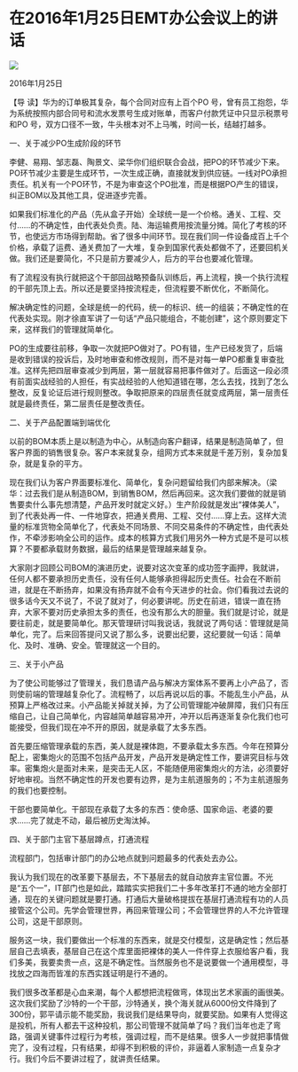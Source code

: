 # 在2016年1月25日EMT办公会议上的讲话
<img class="pv" src="https://api.visitor.plantree.me/visitor-badge/pv?namespace=plantree.me&key=renzhengfei-speeches/在2016年1月25日EMT办公会议上的讲话.md">


2016年1月25日



【导  读】华为的订单极其复杂，每个合同对应有上百个PO 号，曾有员工抱怨，华为系统按照内部合同号和流水发票号生成对账单，而客户付款凭证中只显示税票号和PO 号，双方口径不一致，牛头根本对不上马嘴，时间一长，结越打越多。



一、关于减少PO生成阶段的环节

李健、易翔、邹志磊、陶景文、梁华你们组织联合会战，把PO的环节减少下来。PO环节减少主要是生成环节，一次生成正确，直接就发到供应链。一线对PO承担责任。机关有一个PO环节，不是为审查这个PO批准，而是根据PO产生的错误，纠正BOM以及其他工具，促进逐步完善。

如果我们标准化的产品（先从盒子开始）全球统一是一个价格。通关、工程、交付……的不确定性，由代表处负责。陆、海运输费用按流量分摊。简化了考核的环节，也使远方市场得到帮助。省了很多中间环节。现在我们同一件设备成百上千个价格，承载了运费、通关费加了一大堆，复杂到国家代表处都做不了，还要回机关做。我们还是要简化，不只是前方要减少人，后方的平台也要减化管理。

有了流程没有执行就把这个干部回战略预备队训练后，再上流程，换一个执行流程的干部先顶上去。所以还是要坚持按流程走，但流程要不断优化，不断简化。

解决确定性的问题，全球是统一的代码，统一的标识、统一的组装；不确定性的在代表处实现。刚才徐直军讲了一句话“产品只能组合，不能创建”，这个原则要定下来，这样我们的管理就简单化。

PO的生成要往前移，争取一次就把PO做对了。PO有错，生产已经发货了，后端是收到错误的投诉后，及时地审查和修改规则，而不是对每一单PO都重复审查批准。这样先把四层审查减少到两层，第一层就容易把事件做对了。后面这一段必须有前面实战经验的人担任，有实战经验的人他知道错在哪，怎么去找，找到了怎么整改，反复论证后进行规则整改。争取把原来的四层责任就变成两层，第一层责任就是最终责任，第二层责任是整改责任。

二、关于产品配置端到端优化

以前的BOM本质上是以制造为中心，从制造向客户翻译，结果是制造简单了，但客户界面的销售很复杂。客户本来就复杂，组网方式本来就是千差万别，复杂加复杂，就是复杂的平方。

现在我们认为客户界面要标准化、简单化，复杂问题留给我们内部来解决。（梁华：过去我们是从制造BOM，到销售BOM，然后再回来。这次我们要做的就是销售要卖什么事先想清楚，产品开发时就定义好。）生产阶段就是发出“裸体美人”，到了代表处再一件、一件地穿衣，把通关费用、工程、交付……穿上去。这样大流量的标准货物全简单化了，代表处不同场景、不同交易条件的不确定性，由代表处作，不牵涉影响全公司的运作。成本的核算方式我们用另外一种方式是不是可以核算？不要都承载财务数据，最后的结果是管理越来越复杂。

大家刚才回顾公司BOM的演进历史，说要对这次变革的成功签字画押，我就讲，任何人都不要承担历史责任，没有任何人能够承担得起历史责任。社会在不断前进，就是在不断扬弃，如果没有扬弃就不会有今天进步的社会。你们看我过去说的很多话今天又不说了，不说了就对了，何必要讲呢。历史在前进，错误一直在扬弃，大家不要对历史承担太多的责任，也没有那么大的胆量。我们就是讨论，就是要往前走，就是要简单化。那天管理研讨叫我说话，我就说了两句话：管理就是简单化，完了。后来回答提问又说了那么多，说要出纪要，这纪要就一句话：简单化、及时、准确、安全。管理就这一个目的。

三、关于小产品

为了使公司能够过了管理关，我们恳请产品与解决方案体系不要再上小产品了，否则使前端的管理越复杂化了。流程畅了，以后再说以后的事。不能乱生小产品，从预算上严格改过来。小产品能关掉就关掉，为了公司管理能冲破屏障，我们只有压缩自己，让自己简单化，内容越简单越容易冲开，冲开以后再逐渐复杂化我们也可能接受，但我们现在冲不开的原因，就是承载了太多东西。

首先要压缩管理承载的东西，美人就是裸体跑，不要承载太多东西。今年在预算分配上，密集炮火的范围不包括产品开发，产品开发是确定性工作，要讲究目标与效率。密集炮火是面对未来，是突击无人区，不能随便用密集炮火的方法，必须要好好地审视。当然不确定性的开发也要有边界，是为主航道服务的；不为主航道服务的我们也要控制。

干部也要简单化。干部现在承载了太多的东西：使命感、国家命运、老婆的要求……完了就走不动，最后被历史淘汰掉。

四、关于部门主官下基层蹲点，打通流程

流程部门，包括审计部门的办公地点就到问题最多的代表处去办公。

我认为我们现在的改革要下基层去，不下基层去的就自动放弃主官位置。不光是“五个一”，IT部门也是如此，踏踏实实把我们二十多年改革打不通的地方全部打通，现在的关键问题就是要打通。打通后大量破格提拔在基层打通流程有功的人员接管这个公司。先学会管理世界，再回来管理公司；不会管理世界的人不允许管理公司，这是干部原则。

服务这一块，我们要做出一个标准的东西来，就是交付模型，这是确定性；然后基层自己去填表，基层自己在这个库里面把裸体的美人一件件穿上衣服给客户看，我们多美，我要卖贵一点，这是不确定性。当然服务也不是说要做一个通用模型，寻找放之四海而皆准的东西实践证明是行不通的。

我们很多改革都是心血来潮，每个人都想把流程做弯，体现出艺术家画的画很美。这次我们奖励了沙特的一个干部，沙特通关，换个海关就从6000份文件降到了300份，郭平请示能不能奖励，我说我们是结果导向，就要奖励。如果有人觉得这是投机，所有人都去干这种投机，那公司管理不就简单了吗？我们当年也走了弯路，强调关键事件过程行为考核，强调过程，而不是结果。很多人一步就把事情做完了，没有过程，只有结果，却得不到积极的评价，非逼着人家制造一点复杂才行。我们今后不要讲过程了，就讲责任结果。
